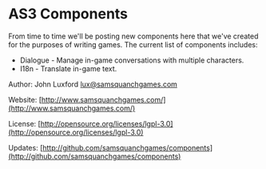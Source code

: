 # AS3 Components

From time to time we'll be posting new components here that we've
created for the purposes of writing games. The current list of
components includes:

* Dialogue - Manage in-game conversations with multiple characters.
* I18n - Translate in-game text.

Author: John Luxford <lux@samsquanchgames.com>

Website: [http://www.samsquanchgames.com/](http://www.samsquanchgames.com/)

License: [http://opensource.org/licenses/lgpl-3.0](http://opensource.org/licenses/lgpl-3.0)

Updates: [http://github.com/samsquanchgames/components](http://github.com/samsquanchgames/components)
